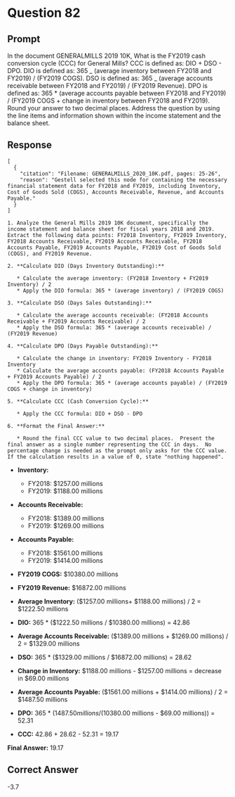 # Question 82

## Prompt

In the document GENERALMILLS 2019 10K, What is the FY2019 cash conversion cycle (CCC) for General Mills? CCC is defined as: DIO + DSO - DPO. DIO is defined as: 365 _ (average inventory between FY2018 and FY2019) / (FY2019 COGS). DSO is defined as: 365 _ (average accounts receivable between FY2018 and FY2019) / (FY2019 Revenue). DPO is defined as: 365 \* (average accounts payable between FY2018 and FY2019) / (FY2019 COGS + change in inventory between FY2018 and FY2019). Round your answer to two decimal places. Address the question by using the line items and information shown within the income statement and the balance sheet.

## Response

```results
[
  {
    "citation": "Filename: GENERALMILLS_2020_10K.pdf, pages: 25-26",
    "reason": "Gestell selected this node for containing the necessary financial statement data for FY2018 and FY2019, including Inventory, Cost of Goods Sold (COGS), Accounts Receivable, Revenue, and Accounts Payable."
  }
]
```

```cot
1. Analyze the General Mills 2019 10K document, specifically the income statement and balance sheet for fiscal years 2018 and 2019.  Extract the following data points: FY2018 Inventory, FY2019 Inventory, FY2018 Accounts Receivable, FY2019 Accounts Receivable, FY2018 Accounts Payable, FY2019 Accounts Payable, FY2019 Cost of Goods Sold (COGS), and FY2019 Revenue.

2. **Calculate DIO (Days Inventory Outstanding):**

   * Calculate the average inventory: (FY2018 Inventory + FY2019 Inventory) / 2
   * Apply the DIO formula: 365 * (average inventory) / (FY2019 COGS)

3. **Calculate DSO (Days Sales Outstanding):**

   * Calculate the average accounts receivable: (FY2018 Accounts Receivable + FY2019 Accounts Receivable) / 2
   * Apply the DSO formula: 365 * (average accounts receivable) / (FY2019 Revenue)

4. **Calculate DPO (Days Payable Outstanding):**

   * Calculate the change in inventory: FY2019 Inventory - FY2018 Inventory
   * Calculate the average accounts payable: (FY2018 Accounts Payable + FY2019 Accounts Payable) / 2
   * Apply the DPO formula: 365 * (average accounts payable) / (FY2019 COGS + change in inventory)

5. **Calculate CCC (Cash Conversion Cycle):**

   * Apply the CCC formula: DIO + DSO - DPO

6. **Format the Final Answer:**

   * Round the final CCC value to two decimal places.  Present the final answer as a single number representing the CCC in days.  No percentage change is needed as the prompt only asks for the CCC value.  If the calculation results in a value of 0, state "nothing happened".

```

- **Inventory:**
  - FY2018: $1257.00 millions
  - FY2019: $1188.00 millions
- **Accounts Receivable:**
  - FY2018: $1389.00 millions
  - FY2019: $1269.00 millions
- **Accounts Payable:**
  - FY2018: $1561.00 millions
  - FY2019: $1414.00 millions
- **FY2019 COGS:** $10380.00 millions
- **FY2019 Revenue:** $16872.00 millions

- **Average Inventory:** ($1257.00 millions+ $1188.00 millions) / 2 = $1222.50 millions

- **DIO:** 365 \* ($1222.50 millions / $10380.00 millions) = 42.86

- **Average Accounts Receivable:** ($1389.00 millions + $1269.00 millions) / 2 = $1329.00 millions

- **DSO:** 365 \* ($1329.00 millions / $16872.00 millions) = 28.62

- **Change in Inventory:** $1188.00 millions - $1257.00 millions = decrease in $69.00 millions

- **Average Accounts Payable:** ($1561.00 millions + $1414.00 millions) / 2 = $1487.50 millions

- **DPO:** 365 \* ($1487.50 millions / ($10380.00 millions - $69.00 millions)) = 52.31

- **CCC:** 42.86 + 28.62 - 52.31 = 19.17

**Final Answer:** 19.17

## Correct Answer

-3.7
